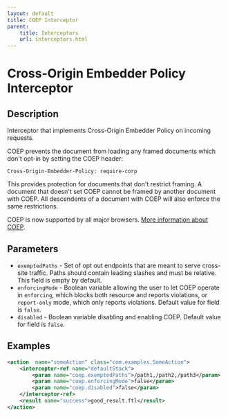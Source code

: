 ```yaml
---
layout: default
title: COEP Interceptor
parent:
    title: Interceptors
    url: interceptors.html
---
```


# Cross-Origin Embedder Policy Interceptor

## Description

Interceptor that implements Cross-Origin Embedder Policy on incoming requests.

COEP prevents the document from loading any framed documents which don't opt-in by setting the COEP header:

```
Cross-Origin-Embedder-Policy: require-corp
```

This provides protection for documents that don't restrict framing. A document that doesn't set COEP cannot be framed 
by another document with COEP. All descendents of a document with COEP will also enforce the same restrictions.

COEP is now supported by all major browsers. [More information about COEP](https://web.dev/why-coop-coep/#coep).

## Parameters

- `exemptedPaths` - Set of opt out endpoints that are meant to serve cross-site traffic. Paths should contain leading
   slashes and must be relative. This field is empty by default.
- `enforcingMode` - Boolean variable allowing the user to let COEP operate in `enforcing`, which blocks both resource 
   and reports violations, or `report-only` mode, which only reports violations. Default value for field is `false`.
- `disabled` - Boolean variable disabling and enabling COEP. Default value for field is `false`.

## Examples

```xml
<action  name="someAction" class="com.examples.SomeAction">
    <interceptor-ref name="defaultStack">
        <param name="coep.exemptedPaths">/path1,/path2,/path3</param>
        <param name="coep.enforcingMode">false</param>
        <param name="coep.disabled">false</param>
    </interceptor-ref>
    <result name="success">good_result.ftl</result>
</action>
```
